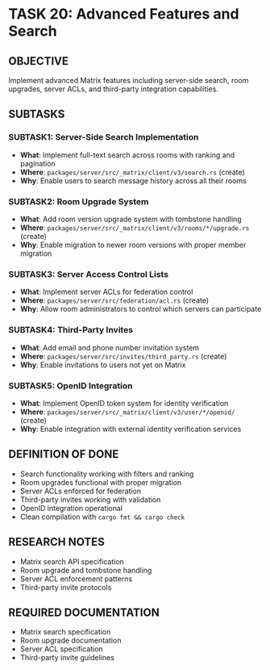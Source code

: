 # TASK 20: Advanced Features and Search

## OBJECTIVE
Implement advanced Matrix features including server-side search, room upgrades, server ACLs, and third-party integration capabilities.

## SUBTASKS

### SUBTASK1: Server-Side Search Implementation
- **What**: Implement full-text search across rooms with ranking and pagination
- **Where**: `packages/server/src/_matrix/client/v3/search.rs` (create)
- **Why**: Enable users to search message history across all their rooms

### SUBTASK2: Room Upgrade System
- **What**: Add room version upgrade system with tombstone handling
- **Where**: `packages/server/src/_matrix/client/v3/rooms/*/upgrade.rs` (create)
- **Why**: Enable migration to newer room versions with proper member migration

### SUBTASK3: Server Access Control Lists
- **What**: Implement server ACLs for federation control
- **Where**: `packages/server/src/federation/acl.rs` (create)
- **Why**: Allow room administrators to control which servers can participate

### SUBTASK4: Third-Party Invites
- **What**: Add email and phone number invitation system
- **Where**: `packages/server/src/invites/third_party.rs` (create)
- **Why**: Enable invitations to users not yet on Matrix

### SUBTASK5: OpenID Integration
- **What**: Implement OpenID token system for identity verification
- **Where**: `packages/server/src/_matrix/client/v3/user/*/openid/` (create)
- **Why**: Enable integration with external identity verification services

## DEFINITION OF DONE
- Search functionality working with filters and ranking
- Room upgrades functional with proper migration
- Server ACLs enforced for federation
- Third-party invites working with validation
- OpenID integration operational
- Clean compilation with `cargo fmt && cargo check`

## RESEARCH NOTES
- Matrix search API specification
- Room upgrade and tombstone handling
- Server ACL enforcement patterns
- Third-party invite protocols

## REQUIRED DOCUMENTATION
- Matrix search specification
- Room upgrade documentation
- Server ACL specification
- Third-party invite guidelines
